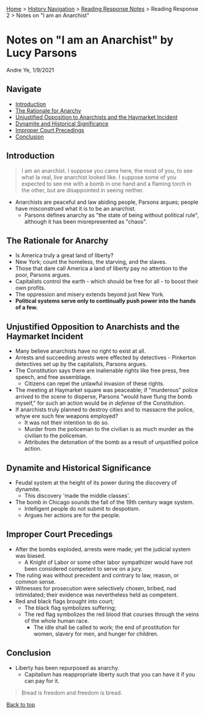 [Home](https://andre-ye.github.io) > [History Navigation](https://andre-ye.github.io/history/history_navigation) > [Reading Response Notes](https://andre-ye.github.io/history/history_navigation#weekly-reading-responses) > Reading Response 2 > Notes on "I am an Anarchist"

# Notes on "I am an Anarchist" by Lucy Parsons
Andre Ye, 1/9/2021

## Navigate
- [Introduction](#introduction)
- [The Rationale for Anarchy](#the-rationale-for-anarchy)
- [Unjustified Opposition to Anarchists and the Haymarket Incident](#unjustified-opposition-to-anarchists-and-the-haymarket-incident)
- [Dynamite and Historical Significance](#dynamite-and-historical-significance)
- [Improper Court Precedings](#improper-court-precedings)
- [Conclusion](#conclusion)

## Introduction
> I am an anarchist. I suppose you came here, the most of you, to see what Ia real, live anarchist looked like. I suppose some of you expected to see me with a bomb in one hand and a flaming torch in the other, but are disappointed in seeing neither.
- Anarchists are peaceful and law abiding people, Parsons argues; people have misconstrued what it is to be an anarchist.
  - Parsons defines anarchy as "the state of being without political rule", although it has been misrepresented as "chaos".

## The Rationale for Anarchy
- Is America truly a great land of liberty?
- New York; count the homeless, the starving, and the slaves.
- Those that dare call America a land of liberty pay no attention to the poor, Parsons argues.
- Capitalists control the earth - which should be free for all - to boost their own profits.
- The oppression and misery extends beyond just New York.
- **Political systems serve only to continually push power into the hands of a few.**

## Unjustified Opposition to Anarchists and the Haymarket Incident
- Many believe anarchists have no right to exist at all.
- Arrests and succeeding arrests were effected by detectives - Pinkerton detectives set up by the capitalists, Parsons argues.
- The Constitution says there are inalienable rights like free press, free speech, and free assemblage.
  - Citizens can repel the unlawful invasion of these rights.
- The meeting at Haymarket square was peaceable; if "murderous" police arrived to the scene to disperse, Parsons "would have flung the bomb myself," for such an action would be *in defense* of the Constitution.
- If anarchists truly planned to destroy cities and to massacre the police, whyw ere such few weapons employed?
  - It was not their intention to do so.
  - Murder from the policeman to the civilian is as much murder as the civilian to the policeman.
  - Attributes the detonation of the bomb as a result of unjustified police action.

## Dynamite and Historical Significance
- Feudal system at the height of its power during the discovery of dynamite.
  - This discovery 'made the middle classes'.
- The bomb in Chicago sounds the fall of the 19th century wage system.
  - Intelligent people do not submit to despotism.
  - Argues her actions are for the people.
  
## Improper Court Precedings
- After the bombs exploded, arrests were made; yet the judicial system was biased.
  - A Knight of Labor or some other labor sympathizer would have not been considered competent to serve on a jury.
- The ruling was without precedent and contrary to law, reason, or common sense.
- Witnesses for prosecution were selectively chosen, bribed,  nad intimidated; their evidence was nevertheless held as competent.
- Red and black flags brought into court;
  - The black flag symbolizes suffering;
  - The red flag symbolizes the red blood that courses through the veins of the whole human race.
    - The idle shall be called to work; the end of prostitution for women, slavery for men, and hunger for children.

## Conclusion
- Liberty has been repurposed as anarchy.
  - Capitalism has reappropriate liberty such that you can have it if you can pay for it.
> Bread is freedom and freedom is bread.

[Back to top](#)
